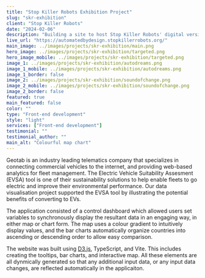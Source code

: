 ```yaml
---
title: "Stop Killer Robots Exhibition Project"
slug: "skr-exhibition"
client: "Stop Killer Robots"
date: "2024-02-06"
description: "Building a site to host Stop Killer Robots' digital version of their in-person exhibition."
live_url: "https://automatedbydesign.stopkillerrobots.org/"
main_image: ../images/projects/skr-exhibition/main.png
hero_image: ../images/projects/skr-exhibition/targeted.png
hero_image_mobile: ../images/projects/skr-exhibition/targeted.png
image_1: ../images/projects/skr-exhibition/autodreams.png
image_1_mobile: ../images/projects/skr-exhibition/autodreams.png
image_1_border: false
image_2: ../images/projects/skr-exhibition/soundofchange.png
image_2_mobile: ../images/projects/skr-exhibition/soundofchange.png
image_2_border: false
featured: true
main_featured: false
color: ""
type: "Front-end development"
style: "light"
services: ["Front-end development"]
testimonial: ""
testimonial_author: ""
main_alt: "Colourful map chart"
---
```


Geotab is an industry leading telematics company that specializes in connecting commercial vehicles to the internet, and providing web-based analytics for fleet management. The Electric Vehicle Suitability Assesment (EVSA) tool is one of their sustainability solutions to help enable fleets to go electric and improve their environmental performance. Our data visualisation project supported the EVSA tool by illustrating the potential benefits of converting to EVs.

The application consisted of a control dashboard which allowed users set variables to synchronously display the resultant data in an engaging way, in either map or chart form. The map uses a colour gradient to intuitively display values, and the bar charts automatically organize countries into ascending or descending order to allow easy comparison.

The website was built using [D3.js](https://d3js.org/), TypeScript, and Vite. This includes creating the tooltips, bar charts, and interactive map. All these elements are all dynmically generated so that any additional input data, or any input data changes, are reflected automatically in the applicaiton.
